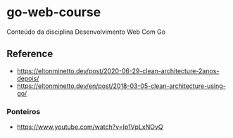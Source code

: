 # go-web-course

Conteúdo da disciplina Desenvolvimento Web Com Go

## Reference

- <https://eltonminetto.dev/post/2020-06-29-clean-architecture-2anos-depois/>
- <https://eltonminetto.dev/en/post/2018-03-05-clean-architecture-using-go/>

### Ponteiros

- <https://www.youtube.com/watch?v=Ip1VpLxNOvQ>
